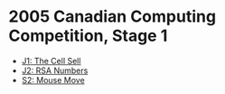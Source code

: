 # 2005 Canadian Computing Competition, Stage 1

* [J1: The Cell Sell][]
* [J2: RSA Numbers][]
* [S2: Mouse Move][]

[J1: The Cell Sell]: http://www.dmoj.ca/problem/ccc05j1
[J2: RSA Numbers]:   http://www.dmoj.ca/problem/ccc05j2
[S2: Mouse Move]:    https://dmoj.ca/problem/ccc05s2
